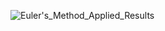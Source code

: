![Euler's_Method_Applied_Results](https://github.com/JaredTweed/MATLAB_Projects/assets/59375645/1d805f9e-8b4f-4963-8046-311684edfafb)
